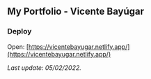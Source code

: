 ## My Portfolio - Vicente Bayúgar

### Deploy

Open: [https://vicentebayugar.netlify.app/](https://vicentebayugar.netlify.app/)

_Last update: 05/02/2022._
